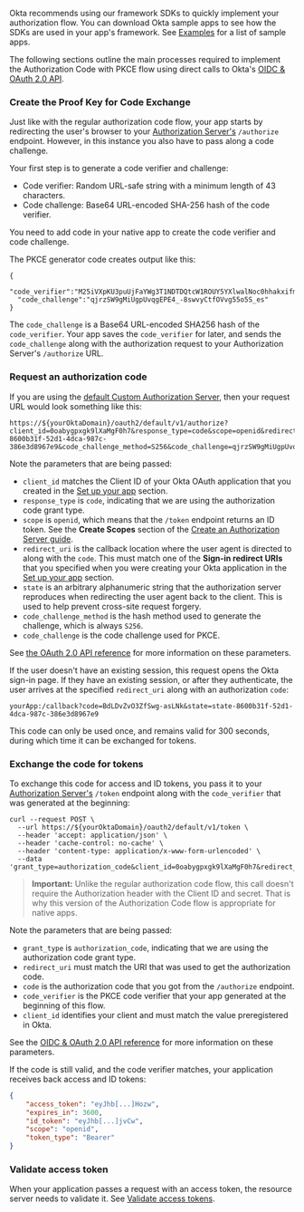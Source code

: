 Okta recommends using our framework SDKs to quickly implement your authorization flow. You can download Okta sample apps to see how the SDKs are used in your app's framework. See [Examples](#examples) for a list of sample apps.

The following sections outline the main processes required to implement the Authorization Code with PKCE flow using direct calls to Okta's [OIDC & OAuth 2.0 API](/docs/reference/api/oidc/).

### Create the Proof Key for Code Exchange

Just like with the regular <GuideLink link="../../authcode/main/">authorization code flow</GuideLink>, your app starts by redirecting the user's browser to your [Authorization Server's](/docs/concepts/auth-servers/) `/authorize` endpoint. However, in this instance you also have to pass along a code challenge.

Your first step is to generate a code verifier and challenge:

* Code verifier: Random URL-safe string with a minimum length of 43 characters.
* Code challenge: Base64 URL-encoded SHA-256 hash of the code verifier.

You need to add code in your native app to create the code verifier and code challenge.

The PKCE generator code creates output like this:

```
{
  "code_verifier":"M25iVXpKU3puUjFaYWg3T1NDTDQtcW1ROUY5YXlwalNoc0hhakxifmZHag",
  "code_challenge":"qjrzSW9gMiUgpUvqgEPE4_-8swvyCtfOVvg55o5S_es"
}
```

The `code_challenge` is a Base64 URL-encoded SHA256 hash of the `code_verifier`. Your app saves the `code_verifier` for later, and sends the `code_challenge` along with the authorization request to your Authorization Server's `/authorize` URL.

### Request an authorization code

If you are using the [default Custom Authorization Server](/docs/concepts/auth-servers/#default-custom-authorization-server), then your request URL would look something like this:

```
https://${yourOktaDomain}/oauth2/default/v1/authorize?client_id=0oabygpxgk9lXaMgF0h7&response_type=code&scope=openid&redirect_uri=yourApp%3A%2Fcallback&state=state-8600b31f-52d1-4dca-987c-386e3d8967e9&code_challenge_method=S256&code_challenge=qjrzSW9gMiUgpUvqgEPE4_-8swvyCtfOVvg55o5S_es
```

Note the parameters that are being passed:

- `client_id` matches the Client ID of your Okta OAuth application that you created in the [Set up your app](#set-up-your-app) section.
- `response_type` is `code`, indicating that we are using the authorization code grant type.
- `scope` is `openid`, which means that the `/token` endpoint returns an ID token. See the **Create Scopes** section of the [Create an Authorization Server guide](/docs/guides/customize-authz-server/create-scopes/).
- `redirect_uri` is the callback location where the user agent is directed to along with the `code`. This must match one of the **Sign-in redirect URIs** that you specified when you were creating your Okta application in the [Set up your app](#set-up-your-app) section.
- `state` is an arbitrary alphanumeric string that the authorization server reproduces when redirecting the user agent back to the client. This is used to help prevent cross-site request forgery.
- `code_challenge_method` is the hash method used to generate the challenge, which is always `S256`.
- `code_challenge` is the code challenge used for PKCE.

See [the OAuth 2.0 API reference](/docs/reference/api/oidc/#authorize) for more information on these parameters.

If the user doesn't have an existing session, this request opens the Okta sign-in page. If they have an existing session, or after they authenticate, the user arrives at the specified `redirect_uri` along with an authorization `code`:

```
yourApp:/callback?code=BdLDvZvO3ZfSwg-asLNk&state=state-8600b31f-52d1-4dca-987c-386e3d8967e9
```

This code can only be used once, and remains valid for 300 seconds, during which time it can be exchanged for tokens.

### Exchange the code for tokens

To exchange this code for access and ID tokens, you pass it to your [Authorization Server's](/docs/concepts/auth-servers/) `/token` endpoint along with the `code_verifier` that was generated at the beginning:

```
curl --request POST \
  --url https://${yourOktaDomain}/oauth2/default/v1/token \
  --header 'accept: application/json' \
  --header 'cache-control: no-cache' \
  --header 'content-type: application/x-www-form-urlencoded' \
  --data 'grant_type=authorization_code&client_id=0oabygpxgk9lXaMgF0h7&redirect_uri=yourApp%3A%2Fcallback&code=CKA9Utz2GkWlsrmnqehz&code_verifier=M25iVXpKU3puUjFaYWg3T1NDTDQtcW1ROUY5YXlwalNoc0hhakxifmZHag'
```

> **Important:** Unlike the regular <GuideLink link="../../authcode/main/">authorization code flow</GuideLink>, this call doesn't require the Authorization header with the Client ID and secret. That is why this version of the Authorization Code flow is appropriate for native apps.

Note the parameters that are being passed:

- `grant_type` is `authorization_code`, indicating that we are using the authorization code grant type.
- `redirect_uri` must match the URI that was used to get the authorization code.
- `code` is the authorization code that you got from the `/authorize` endpoint.
- `code_verifier` is the PKCE code verifier that your app generated at the beginning of this flow.
- `client_id` identifies your client and must match the value preregistered in Okta.

See the [OIDC & OAuth 2.0 API reference](/docs/reference/api/oidc/#token) for more information on these parameters.

If the code is still valid, and the code verifier matches, your application receives back access and ID tokens:

```json
{
    "access_token": "eyJhb[...]Hozw",
    "expires_in": 3600,
    "id_token": "eyJhb[...]jvCw",
    "scope": "openid",
    "token_type": "Bearer"
}
```

### Validate access token

When your application passes a request with an access token, the resource server needs to validate it. See [Validate access tokens](/docs/guides/validate-access-tokens/).
